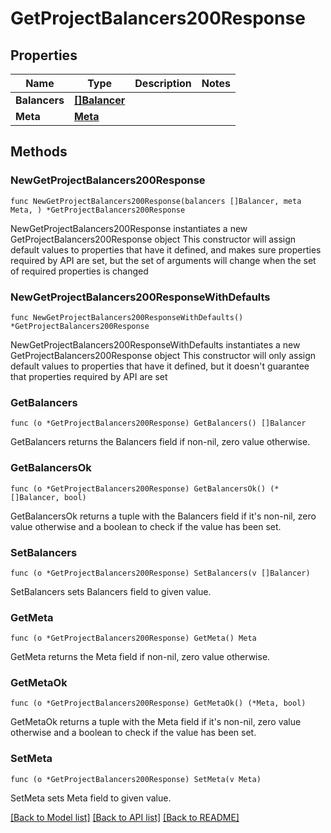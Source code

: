 # GetProjectBalancers200Response

## Properties

Name | Type | Description | Notes
------------ | ------------- | ------------- | -------------
**Balancers** | [**[]Balancer**](Balancer.md) |  | 
**Meta** | [**Meta**](Meta.md) |  | 

## Methods

### NewGetProjectBalancers200Response

`func NewGetProjectBalancers200Response(balancers []Balancer, meta Meta, ) *GetProjectBalancers200Response`

NewGetProjectBalancers200Response instantiates a new GetProjectBalancers200Response object
This constructor will assign default values to properties that have it defined,
and makes sure properties required by API are set, but the set of arguments
will change when the set of required properties is changed

### NewGetProjectBalancers200ResponseWithDefaults

`func NewGetProjectBalancers200ResponseWithDefaults() *GetProjectBalancers200Response`

NewGetProjectBalancers200ResponseWithDefaults instantiates a new GetProjectBalancers200Response object
This constructor will only assign default values to properties that have it defined,
but it doesn't guarantee that properties required by API are set

### GetBalancers

`func (o *GetProjectBalancers200Response) GetBalancers() []Balancer`

GetBalancers returns the Balancers field if non-nil, zero value otherwise.

### GetBalancersOk

`func (o *GetProjectBalancers200Response) GetBalancersOk() (*[]Balancer, bool)`

GetBalancersOk returns a tuple with the Balancers field if it's non-nil, zero value otherwise
and a boolean to check if the value has been set.

### SetBalancers

`func (o *GetProjectBalancers200Response) SetBalancers(v []Balancer)`

SetBalancers sets Balancers field to given value.


### GetMeta

`func (o *GetProjectBalancers200Response) GetMeta() Meta`

GetMeta returns the Meta field if non-nil, zero value otherwise.

### GetMetaOk

`func (o *GetProjectBalancers200Response) GetMetaOk() (*Meta, bool)`

GetMetaOk returns a tuple with the Meta field if it's non-nil, zero value otherwise
and a boolean to check if the value has been set.

### SetMeta

`func (o *GetProjectBalancers200Response) SetMeta(v Meta)`

SetMeta sets Meta field to given value.



[[Back to Model list]](../README.md#documentation-for-models) [[Back to API list]](../README.md#documentation-for-api-endpoints) [[Back to README]](../README.md)


